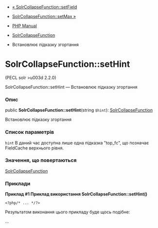 - [«
SolrCollapseFunction::setField](solrcollapsefunction.setfield.md)
- [SolrCollapseFunction::setMax »](solrcollapsefunction.setmax.md)

- [PHP Manual](index.md)
- [SolrCollapseFunction](class.solrcollapsefunction.md)
- Встановлює підказку згортання

# SolrCollapseFunction::setHint

(PECL solr \>u003d 2.2.0)

SolrCollapseFunction::setHint — Встановлює підказку згортання

### Опис

public **SolrCollapseFunction::setHint**(string `$hint`):
[SolrCollapseFunction](class.solrcollapsefunction.md)

Встановлює підказку згортання

### Список параметрів

`hint`
В даний час доступна лише одна підказка "top_fc", що позначає
FieldCache верхнього рівня.

### Значення, що повертаються

[SolrCollapseFunction](class.solrcollapsefunction.md)

### Приклади

**Приклад #1 Приклад використання **SolrCollapseFunction::setHint()****

` <?php/* ... */?> `

Результатом виконання цього прикладу буде щось подібне:

...
